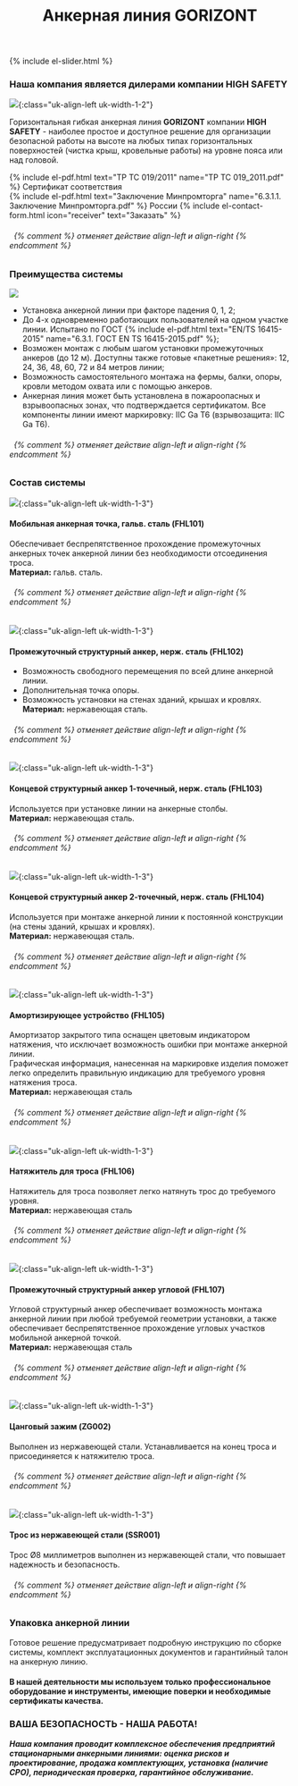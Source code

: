 ﻿---
title: Анкерная линия GORIZONT
cat: 3
sortid: 3.2
submenu: true
permalink: /анкерная-линия-GORIZONT
---

<div style="clear:both"></div>

{% include el-slider.html  %}

### Наша компания является дилерами компании **HIGH SAFETY**
![](/img/toplogo/3.2.0.jpg){:class="uk-align-left uk-width-1-2"}

Горизонтальная гибкая анкерная линия **GORIZONT** компании **HIGH SAFETY** - наиболее простое и доступное решение для организации безопасной работы на высоте на любых типах горизонтальных поверхностей (чистка крыш, кровельные работы) на уровне пояса или над головой. 

{% include el-pdf.html text="TP TC 019/2011" name="TP TC 019_2011.pdf" %} Сертификат соответствия   
{% include el-pdf.html text="Заключение Минпромторга" name="6.3.1.1. Заключение Минпромторга.pdf" %} России
{% include el-contact-form.html icon="receiver" text="Заказать" %}
###### &nbsp; {% comment %} отменяет действие align-left и align-right {% endcomment %}
### **Преимущества системы**  
![](/img/sss/3.2.1.gif)
 
*	Установка анкерной линии при факторе падения 0, 1, 2;  
*	До 4-х одновременно работающих пользователей на одном участке линии. Испытано по ГОСТ {% include el-pdf.html text="EN/TS 16415-2015" name="6.3.1. ГОСТ EN TS 16415-2015.pdf" %};  
*	Возможен монтаж с любым шагом установки промежуточных анкеров (до 12 м). Доступны также готовые «пакетные решения»: 12, 24, 36, 48, 60, 72 и 84 метров линии;  
*	Возможность самостоятельного монтажа на фермы, балки, опоры, кровли методом охвата или с помощью анкеров.   
*	Анкерная линия может быть установлена в пожароопасных и взрывоопасных зонах, что подтверждается сертификатом. Все компоненты линии имеют маркировку: IIC Ga T6 (взрывозащита: IIC Ga T6).
###### &nbsp; {% comment %} отменяет действие align-left и align-right {% endcomment %} 

 
### **Состав системы**
![](/img/sss/3.FHL101.gif){:class="uk-align-left uk-width-1-3"}
#### **Мобильная анкерная точка, гальв. сталь** (FHL101)
Обеспечивает беспрепятственное прохождение промежуточных анкерных точек анкерной линии без необходимости отсоединения троса.   
**Материал:** гальв. сталь.
###### &nbsp; {% comment %} отменяет действие align-left и align-right {% endcomment %}

![](/img/sss/3.FHL102.gif){:class="uk-align-left uk-width-1-3"}
#### **Промежуточный структурный анкер, нерж. сталь** (FHL102)  
*  Возможность свободного перемещения по всей длине анкерной линии.  
*  Дополнительная точка опоры.  
*  Возможность установки на стенах зданий, крышах и кровлях.  
**Материал:** нержавеющая сталь.
###### &nbsp; {% comment %} отменяет действие align-left и align-right {% endcomment %}
  
![](/img/sss/3.FHL103.gif){:class="uk-align-left uk-width-1-3"}  
#### **Концевой структурный анкер 1-точечный, нерж. сталь** (FHL103)
Используется при установке линии на анкерные столбы.   
**Материал:** нержавеющая сталь.
###### &nbsp; {% comment %} отменяет действие align-left и align-right {% endcomment %}

![](/img/sss/3.FHL104.gif){:class="uk-align-left uk-width-1-3"}
#### **Концевой структурный анкер 2-точечный, нерж. сталь** (FHL104)
Используется при монтаже анкерной линии к постоянной конструкции (на стены зданий, крышах и кровлях).  
**Материал:** нержавеющая сталь.
###### &nbsp; {% comment %} отменяет действие align-left и align-right {% endcomment %}

![](/img/sss/3.FHL105.gif){:class="uk-align-left uk-width-1-3"}
#### **Амортизирующее устройство** (FHL105)
Амортизатор закрытого типа оснащен цветовым индикатором натяжения, что исключает возможность ошибки при монтаже анкерной линии.  
Графическая информация, нанесенная на маркировке изделия поможет легко определить правильную индикацию для требуемого уровня натяжения троса.   
**Материал:** нержавеющая сталь
###### &nbsp; {% comment %} отменяет действие align-left и align-right {% endcomment %}

![](/img/sss/3.FHL106.gif){:class="uk-align-left uk-width-1-3"}
#### **Натяжитель для троса** (FHL106)
Натяжитель для троса позволяет легко натянуть трос до требуемого уровня.   
**Материал:** нержавеющая сталь
###### &nbsp; {% comment %} отменяет действие align-left и align-right {% endcomment %}

![](/img/sss/3.FHL107.gif){:class="uk-align-left uk-width-1-3"}
#### **Промежуточный структурный анкер угловой** (FHL107)
Угловой структурный анкер обеспечивает возможность монтажа анкерной линии при любой требуемой геометрии установки, а также обеспечивает беспрепятственное прохождение угловых участков мобильной анкерной точкой.   
**Материал:** нержавеющая сталь
###### &nbsp; {% comment %} отменяет действие align-left и align-right {% endcomment %}

![](/img/sss/3.ZG002.gif){:class="uk-align-left uk-width-1-3"}
#### **Цанговый зажим** (ZG002)
Выполнен из нержавеющей стали. Устанавливается на конец троса и присоединяется к натяжителю троса.
###### &nbsp; {% comment %} отменяет действие align-left и align-right {% endcomment %}

![](/img/sss/3.SSR001.gif){:class="uk-align-left uk-width-1-3"}
#### **Трос из нержавеющей стали** (SSR001) 
Трос Ø8 миллиметров выполнен из нержавеющей стали, что повышает надежность и безопасность.
###### &nbsp; {% comment %} отменяет действие align-left и align-right {% endcomment %}

### Упаковка анкерной линии  
Готовое решение предусматривает подробную инструкцию по сборке системы, комплект эксплуатационных документов и гарантийный талон на анкерную линию.

#### В нашей деятельности мы используем только профессиональное оборудование и инструменты, имеющие поверки и необходимые сертификаты качества.


### ВАША БЕЗОПАСНОСТЬ - НАША РАБОТА!

***Наша компания проводит комплексное обеспечения предприятий стационарными анкерными линиями: оценка рисков и проектирование, продажа комплектующих, установка (наличие СРО), периодическая проверка, гарантийное обслуживание.***


